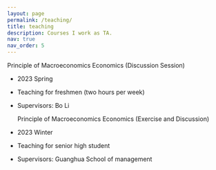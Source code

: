 ```yaml
---
layout: page
permalink: /teaching/
title: teaching
description: Courses I work as TA.
nav: true
nav_order: 5
---
```


Principle of Macroeconomics Economics (Discussion Session)

- 2023 Spring
- Teaching for freshmen (two hours per week)
- Supervisors: Bo Li

  Principle of Macroeconomics Economics (Exercise and Discussion)

- 2023 Winter
- Teaching for senior high student
- Supervisors: Guanghua School of management

